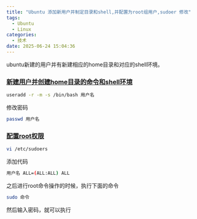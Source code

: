 ```yaml
---
title: "Ubuntu 添加新用户并制定目录和shell,并配置为root组用户,sudoer 修改"
tags:
  - Ubuntu
  - Linux
categories:
  - 技术
date: 2025-06-24 15:04:36
---
```


ubuntu新建的用户并有新建相应的home目录和对应的shell环境。

### [新建用户并创建home目录的命令和shell环境](#1)

```bash
useradd -r -m -s /bin/bash 用户名
```

修改密码

```bash
passwd 用户名
```

### [配置root权限](#2)

```bash
vi /etc/sudoers
```

添加代码

```bash
用户名 ALL=(ALL:ALL) ALL
```

之后进行root命令操作的时候，执行下面的命令

```bash
sudo 命令
```

然后输入密码，就可以执行

